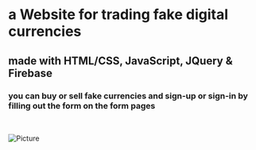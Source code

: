 # a Website for trading fake digital currencies

## made with HTML/CSS, JavaScript, JQuery & Firebase

### you can buy or sell fake currencies and sign-up or sign-in by filling out the form on the form pages

<br>

![Picture](https://github.com/KamyarGanjian/BitDigit-Website/assets/145255798/0a22e476-af2d-4e70-b936-a0a87e2355ae)

<br>

